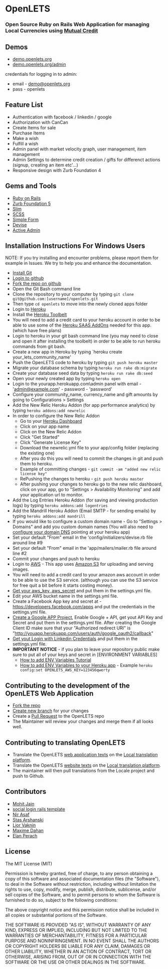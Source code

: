 OpenLETS
========

### Open Source Ruby on Rails Web Application for managing Local Currencies using [Mutual Credit](http://en.wikipedia.org/wiki/Mutual_credit)


## Demos

* [demo.openlets.org](http://demo.openlets.org)
* [demo.openlets.org/admin](http://demo.openlets.org/admin/login)

credentials for logging in to admin:
* email - demo@openlets.org
* pass  - openlets


## Feature List

* Authentication with facebook / linkedin / google
* Authorization  with CanCan
* Create Items for sale
* Purchase Items
* Make a wish
* Fulfill a wish
* Admin panel with market velocity graph, user management, item management
* Admin Settings to determine credit creation / gifts for differenct actions (signup, creating an item etc'...)
* Responsive design with Zurb Foundation 4


## Gems and Tools
* [Ruby on Rails](http://guides.rubyonrails.org)
* [Zurb Foundation 5](http://foundation.zurb.com)
* [Slim](http://slim-lang.com)
* [SCSS](http://sass-lang.com)
* [Simple Form](https://github.com/plataformatec/simple_form)
* [Devise](https://github.com/plataformatec/devise)
* [Active Admin](http://activeadmin.info)


## Installation Instructions For Windows Users

NOTE: If you try installing and encounter problems, please report them for example in Issues. We try to help you and enhance the documentation.

* [Install Git](http://www.git-scm.com)
* [Login to github](https://github.com/)
* [Fork the repo on github](https://help.github.com/articles/fork-a-repo)
* Open the Git Bash command line
* Clone the repository to your computer by typing `git clone git@github.com:[username]/openlets.git`
* Then type `cd openlets` to move into the newly cloned apps folder
* Login to [Heroku](http://heroku.com)
* Install the [Heroku Toolbelt](https://toolbelt.heroku.com)
* You will need to add a credit card to your heroku account in order to be able to use some of the [Heroku SAAS AddOns](https://addons.heroku.com) needed for this app. (which have free plans)
* Login to heroku in your git bash command line (you may need to close and open it after installing the toolbelt) in order to be able to run heroku commands from git bash.
* Create a new app in Heroku by typing `heroku create your_lets_community_name'
* Push the OpenLETS code to heroku by typing `git push heroku master`
* Migrate your database schema by typing `heroku run rake db:migrate`
* Create your database seed data by typing `heroku run rake db:seed`
* Open your newly created app by typing `heroku open`
* Login to the yourapp.herokuapp.com\admin panel with email - 'admin@example.com' - password - 'password'
* Configure your community_name, currency_name and gift amounts by going to Configurations > Settings
* Add the New Relic Heroku Addon (for app performance analytics) by typing `heroku addons:add newrelic`
* In order to configure the New Relic Addon
  * Go to your [Heroku Dashboard](https://dashboard.heroku.com/apps)
  * Click on your app name
  * Click on the New Relic Addon
  * Click "Get Started"
  * Click "Generate License Key"
  * Download the newrelic.yml file to your app/config folder (replacing the existing one)
  * After you do this you will need to commit the changes in git and push them to heroku.
  * Example of committing changes -  `git commit -am "added new relic license key"`
  * RePushing the changes to heroku - `git push heroku master`
  * After pushing your changes to heroku go to the new relic dashboard, click on your app, go to "Settings > Availability Monitoring" and add your application url to monitor.
* Add the Log Entries Heroku Addon (for saving and viewing production logs) by typing `heroku addons:add logentries` 
* Add the Mandrill Heroku Addon (Email SMTP - for sending emails) by typing `heroku addons:add mandrill`
* If you would like to configure a custom domain name - Go to "Settings > Domains" and add you custom domain names (You will also need to [configure your domain DNS](https://devcenter.heroku.com/articles/custom-domains) pointing at your heroku app)
* Set your default "From" email in the 'config/initializers/devise.rb file around line #9
* Set your default "From" email in the 'app/mailers/mailer.rb file around line #2
* Commit your changes and push to heroku
* Login to [AWS](https://aws.amazon.com/) - This app uses [Amazon S3](http://aws.amazon.com/s3/) for uploading and serving images. 
* You will need to add a credit card to your amazon aws account in order to be able to use the S3 service. (although you can use the S3 service for free quit a bit before it starts costing money).
* [Get your aws_key, aws_secret](http://www.cloudberrylab.com/blog/how-to-find-your-aws-access-key-id-and-secret-access-key-and-register-with-cloudberry-s3-explorer/) and put them in the settings.yml file. 
* Edit your AWS bucket name in the settings.yml file.
* Create a Facebook App key and secret at - https://developers.facebook.com/apps and put the credentials in the settings.yml file.
* [Create a Google APP Project](https://cloud.google.com/console/project), Enable Google + API, get yout API Key and Secret and put them in the settings.yml file. After creating the Google Client ID make sure that your "Authorized redirect URI" is "http://youapp.herokuapp.com/users/auth/google_oauth2/callback"
* [Get yout Login with Linkedin Credentials](https://developer.linkedin.com/documents/authentication) and put them in the settings.yml file.
* **IMPORTANT NOTICE** - if you plan to leave your repository public make sure to put all of your keys and secret in [ENVIRONMENT VARIABLES]
  * [How to add ENV Variables Tutorial](http://support.microsoft.com/kb/310519)
  * [How to add ENV Variables to your Heroku app](https://devcenter.heroku.com/articles/config-vars) - Example `heroku config:set OPENLETS_AWS_KEY=123456qwerty`


## Contributing to the development of the OpenLETS Web Application

* [Fork the repo](https://help.github.com/articles/fork-a-repo)
* [Create new branch](http://git-scm.com/book/en/Git-Branching-Basic-Branching-and-Merging) for your changes
* Create a [Pull Request](https://help.github.com/articles/using-pull-requests) to the OpenLETS repo
* The Maintainer will review your changes and merge them if all looks well.


## Contributing to translating OpenLETS 

 - Translate the OpenLETS [web application texts](http://demo.openlets.org) on the [Local translation platform](http://www.localeapp.com/projects/6030).
 - Translate the OpenLETS [website texts](http://www.openlets.org) on the [Local translation platform](http://www.localeapp.com/projects/6030).
- The maintainer will then pull translations from the Locale project and push to Github.


## Contributors

* [Mohit Jain](http://www.codebeerstartups.com/about)
* [social login rails template](https://github.com/mohitjain/social-login-in-rails)
* [Nir Asaf](http://www.linkedin.com/pub/nir-asaf/40/938/74b)
* [Stas Arshanski](http://webbo.co.il/)
* [Lior Vaknin](http://www.linkedin.com/in/liorvaknin)
* [Maxime Dahan](http://www.linkedin.com/pub/maxime-a-dahan/62/9bb/44a)
* [Elan Perach](http://il.linkedin.com/in/elanperach)


## License

The MIT License (MIT)

Permission is hereby granted, free of charge, to any person obtaining a copy of
this software and associated documentation files (the "Software"), to deal in
the Software without restriction, including without limitation the rights to
use, copy, modify, merge, publish, distribute, sublicense, and/or sell copies of
the Software, and to permit persons to whom the Software is furnished to do so,
subject to the following conditions:

The above copyright notice and this permission notice shall be included in all
copies or substantial portions of the Software.

THE SOFTWARE IS PROVIDED "AS IS", WITHOUT WARRANTY OF ANY KIND, EXPRESS OR
IMPLIED, INCLUDING BUT NOT LIMITED TO THE WARRANTIES OF MERCHANTABILITY, FITNESS
FOR A PARTICULAR PURPOSE AND NONINFRINGEMENT. IN NO EVENT SHALL THE AUTHORS OR
COPYRIGHT HOLDERS BE LIABLE FOR ANY CLAIM, DAMAGES OR OTHER LIABILITY, WHETHER
IN AN ACTION OF CONTRACT, TORT OR OTHERWISE, ARISING FROM, OUT OF OR IN
CONNECTION WITH THE SOFTWARE OR THE USE OR OTHER DEALINGS IN THE SOFTWARE.
